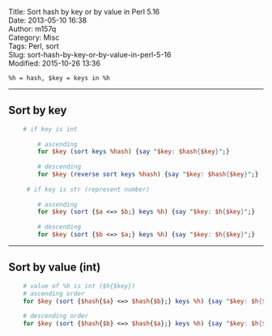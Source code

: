 Title: Sort hash by key or by value in Perl 5.16  
Date: 2013-05-10 16:38  
Author: m157q  
Category: Misc  
Tags: Perl, sort  
Slug: sort-hash-by-key-or-by-value-in-perl-5-16  
Modified: 2015-10-26 13:36  
  
  
`%h = hash, $key = keys in %h`  
  
---  
  
## Sort by key  
  
```perl  
    # if key is int  
  
        # ascending  
        for $key (sort keys %hash) {say "$key: $hash{$key}";}  
  
        # descending  
        for $key (reverse sort keys %hash) {say "$key: $hash{$key}";}  
  
     # if key is str (represent number)  
  
        # ascending  
        for $key (sort {$a <=> $b;} keys %h) {say "$key: $h{$key}";}  
  
        # descending  
        for $key (sort {$b <=> $a;} keys %h) {say "$key: $h{$key}";}  
```  
  
---  
  
## Sort by value (int)  
  
```perl  
    # value of %h is int ($h{$key})  
    # ascending order  
    for $key (sort {$hash{$a} <=> $hash{$b};} keys %h) {say "$key: $h{$key}";}  
  
    # descending order  
    for $key (sort {$hash{$b} <=> $hash{$a};} keys %h) {say "$key: $h{$key}";}  
```  
